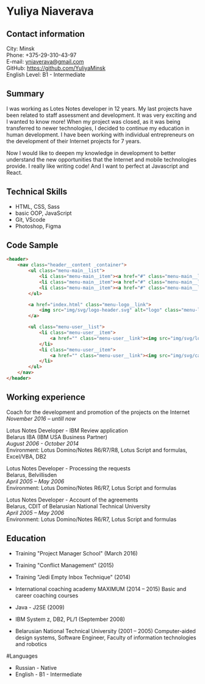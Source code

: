 # Yuliya Niaverava

## Contact information

City: Minsk  
Phone: +375-29-310-43-97  
E-mail: yniaverava@gmail.com  
GitHub: https://github.com/YuliyaMinsk  
English Level: B1 - Intermediate  

## Summary

I was working as Lotes Notes developer in 12 years. My last projects have been related to staff assessment and development. It was very exciting and I wanted to know more! When my project was closed, as it was being transferred to newer technologies, I decided to continue my education in human development. I have been working with individual entrepreneurs on the development of their Internet projects for 7 years. 

Now I would like to deepen my knowledge in development to better understand the new opportunities that the Internet and mobile technologies provide. I really like writing code! And I want to perfect at Javascript and React.

## Technical Skills

* HTML, CSS, Sass  
* basic OOP, JavaScript  
* Git, VScode   
* Photoshop, Figma  

## Code Sample

```html
<header>
    <nav class="header__content _container">            
        <ul class="menu-main__list">
            <li class="menu-main__item"><a href="#" class="menu-main__link">Woman</a></li>
            <li class="menu-main__item"><a href="#" class="menu-main__link">Man</a></li>
            <li class="menu-main__item"><a href="#" class="menu-main__link">New</a></li>
        </ul>

        <a href="index.html" class="menu-logo__link">
            <img src="img/svg/logo-header.svg" alt="logo" class="menu-logo__img">
        </a>

        <ul class="menu-user__list">
            <li class="menu-user__item">
                <a href="" class="menu-user__link"><img src="img/svg/loupe.svg" alt="search"></a>
            </li>
            <li class="menu-user__item">
                <a href="" class="menu-user__link"><img src="img/svg/cart.svg" alt="cart"></a>
            </li>
        </ul>
    </nav>
</header>
```

## Working experience

Coach for the development and promotion of the projects on the Internet  
*November 2016 – untill now*  

Lotus Notes Developer - IBM Review application  
Belarus IBA (IBM USA Business Partner)  
*August 2006 - October 2014*  
Environment: Lotus Domino/Notes R6/R7/R8, Lotus Script and formulas, Excel/VBA, DB2  

Lotus Notes Developer - Processing the requests  
Belarus, Belvillisden  
*April 2005 – May 2006*  
Environment: Lotus Domino/Notes R6/R7, Lotus Script and formulas  

Lotus Notes Developer - Account of the agreements  
Belarus, CDIT of Belarusian National Technical University  
*April 2005 – May 2006*  
Environment: Lotus Domino/Notes R6/R7, Lotus Script and formulas  

## Education

* Training "Project Manager School" (March 2016)

* Training "Conflict Management" (2015)

* Training "Jedi Empty Inbox Technique" (2014)

* International coaching academy MAXIMUM (2014 – 2015) Basic and career coaching courses 

* Java - J2SE (2009)

* IBM System z, DB2, PL/1 (September 2008)

* Belarusian National Technical University (2001 – 2005) Computer-aided design systems, Software Engineer, Faculty of information technologies and robotics

#Languages

* Russian - Native
* English - B1 - Intermediate
  